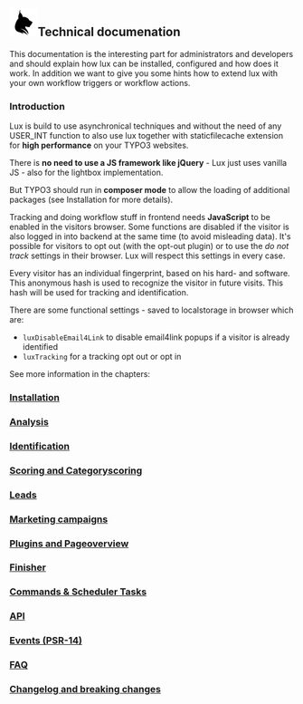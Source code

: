 <img align="left" src="../../Resources/Public/Icons/lux.svg" width="50" />

## Technical documenation

This documentation is the interesting part for administrators and developers and should explain how lux can be
installed, configured and how does it work. In addition we want to give you some hints how to extend lux with your own
workflow triggers or workflow actions.

### Introduction

Lux is build to use asynchronical techniques and without the need of any USER_INT function to also use lux together with
staticfilecache extension for **high performance** on your TYPO3 websites.

There is **no need to use a JS framework like jQuery** - Lux just uses vanilla JS - also for the lightbox implementation.

But TYPO3 should run in **composer mode** to allow the loading of additional packages (see Installation for more
details).

Tracking and doing workflow stuff in frontend needs **JavaScript** to be enabled in the visitors browser. Some functions
are disabled if the visitor is also logged in into backend at the same time (to avoid misleading data).
It's possible for visitors to opt out (with the opt-out plugin) or to use the *do not track* settings in their browser.
Lux will respect this settings in every case.

Every visitor has an individual fingerprint, based on his hard- and software. This anonymous hash is used to
recognize the visitor in future visits. This hash will be used for tracking and identification.

There are some functional settings - saved to localstorage in browser which are:
* `luxDisableEmail4Link` to disable email4link popups if a visitor is already identified
* `luxTracking` for a tracking opt out or opt in

See more information in the chapters:

### [Installation](Installation/Index.md)
### [Analysis](Analysis/Index.md)
### [Identification](Identification/Index.md)
### [Scoring and Categoryscoring](Categoryscorings/Index.md)
### [Leads](Leads/Index.md)
### [Marketing campaigns](Campaigns/Index.md)
### [Plugins and Pageoverview](Plugins/Index.md)
### [Finisher](Finisher/Index.md)
### [Commands & Scheduler Tasks](Commands/Index.md)
### [API](API/Index.md)
### [Events (PSR-14)](Events/Index.md)
### [FAQ](FAQ/Index.md)
### [Changelog and breaking changes](Changelog/Index.md)

